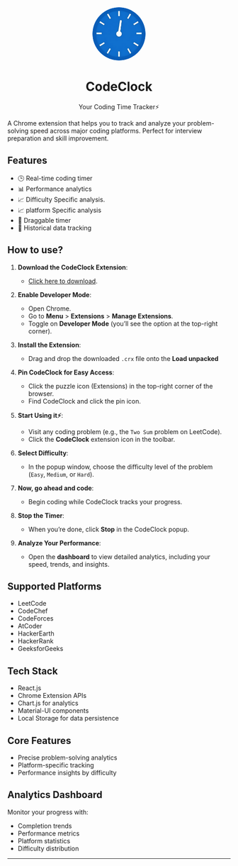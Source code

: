 <div align="center">
  <img src="images/logo.png" alt="CodeClock Logo" width="120" height="120" style="border-radius: 50%;">
  <p><h1>CodeClock</h1>Your Coding Time Tracker⚡</p>
</div>

A Chrome extension that helps you to track and analyze your problem-solving speed across major coding platforms. Perfect for interview preparation and skill improvement.

## Features

- 🕒 Real-time coding timer
- 📊 Performance analytics
- 📈 Difficulty Specific analysis.
- 📈 platform Specific analysis
- 🔄 Draggable timer
- 💾 Historical data tracking

## How to use?
1. **Download the CodeClock Extension**:  
   - [Click here to download](https://github.com/saidinesh49/CodeClock/releases/download/v1.0.0/build.crx).  
2. **Enable Developer Mode**:  
   - Open Chrome.  
   - Go to **Menu** > **Extensions** > **Manage Extensions**.  
   - Toggle on **Developer Mode** (you’ll see the option at the top-right corner). 
3. **Install the Extension**:  
   - Drag and drop the downloaded `.crx` file onto the **Load unpacked** 
4. **Pin CodeClock for Easy Access**: 
   - Click the puzzle icon (Extensions) in the top-right corner of the browser.  
   - Find CodeClock and click the pin icon.
5. **Start Using it⚡**:
   - Visit any coding problem (e.g., the `Two Sum` problem on LeetCode).  
   - Click the **CodeClock** extension icon in the toolbar.  
6. **Select Difficulty**:  
   - In the popup window, choose the difficulty level of the problem (`Easy`, `Medium`, or `Hard`).  
7. **Now, go ahead and code**:  
   - Begin coding while CodeClock tracks your progress.  

8. **Stop the Timer**:  
   - When you’re done, click **Stop** in the CodeClock popup.  

9. **Analyze Your Performance**:  
   - Open the **dashboard** to view detailed analytics, including your speed, trends, and insights.  

## Supported Platforms

- LeetCode
- CodeChef
- CodeForces
- AtCoder
- HackerEarth
- HackerRank
- GeeksforGeeks

## Tech Stack

- React.js
- Chrome Extension APIs
- Chart.js for analytics
- Material-UI components
- Local Storage for data persistence

## Core Features

- Precise problem-solving analytics
- Platform-specific tracking
- Performance insights by difficulty

## Analytics Dashboard

Monitor your progress with:

- Completion trends
- Performance metrics
- Platform statistics
- Difficulty distribution

---